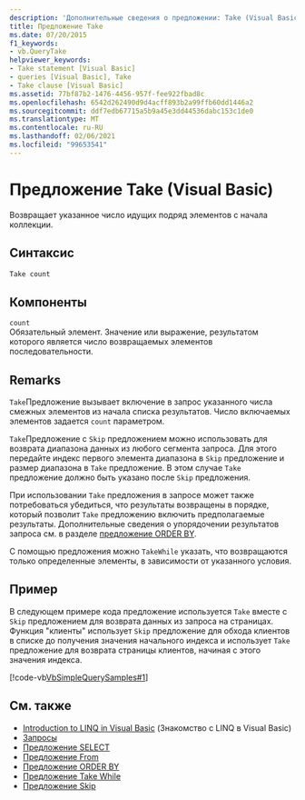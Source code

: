 ```yaml
---
description: 'Дополнительные сведения о предложении: Take (Visual Basic)'
title: Предложение Take
ms.date: 07/20/2015
f1_keywords:
- vb.QueryTake
helpviewer_keywords:
- Take statement [Visual Basic]
- queries [Visual Basic], Take
- Take clause [Visual Basic]
ms.assetid: 77bf87b2-1476-4456-957f-fee922fbad8c
ms.openlocfilehash: 6542d262490d9d4acff893b2a99ffb60dd1446a2
ms.sourcegitcommit: ddf7edb67715a5b9a45e3dd44536dabc153c1de0
ms.translationtype: MT
ms.contentlocale: ru-RU
ms.lasthandoff: 02/06/2021
ms.locfileid: "99653541"
---
```

# <a name="take-clause-visual-basic"></a>Предложение Take (Visual Basic)

Возвращает указанное число идущих подряд элементов с начала коллекции.  
  
## <a name="syntax"></a>Синтаксис  
  
```vb  
Take count  
```  
  
## <a name="parts"></a>Компоненты  

 `count`  
 Обязательный элемент. Значение или выражение, результатом которого является число возвращаемых элементов последовательности.  
  
## <a name="remarks"></a>Remarks  

 `Take`Предложение вызывает включение в запрос указанного числа смежных элементов из начала списка результатов. Число включаемых элементов задается `count` параметром.  
  
 `Take`Предложение с `Skip` предложением можно использовать для возврата диапазона данных из любого сегмента запроса. Для этого передайте индекс первого элемента диапазона в `Skip` предложение и размер диапазона в `Take` предложение. В этом случае `Take` предложение должно быть указано после `Skip` предложения.  
  
 При использовании `Take` предложения в запросе может также потребоваться убедиться, что результаты возвращены в порядке, который позволит `Take` предложению включить предполагаемые результаты. Дополнительные сведения о упорядочении результатов запроса см. в разделе [предложение ORDER BY](order-by-clause.md).  
  
 С помощью предложения можно `TakeWhile` указать, что возвращаются только определенные элементы, в зависимости от указанного условия.  
  
## <a name="example"></a>Пример  

 В следующем примере кода предложение используется `Take` вместе с `Skip` предложением для возврата данных из запроса на страницах. Функция "клиенты" использует `Skip` предложение для обхода клиентов в списке до получения значения начального индекса и использует `Take` предложение для возврата страницы клиентов, начиная с этого значения индекса.  
  
 [!code-vb[VbSimpleQuerySamples#1](~/samples/snippets/visualbasic/VS_Snippets_VBCSharp/VbSimpleQuerySamples/VB/QuerySamples1.vb#1)]  
  
## <a name="see-also"></a>См. также

- [Introduction to LINQ in Visual Basic](../../programming-guide/language-features/linq/introduction-to-linq.md) (Знакомство с LINQ в Visual Basic)
- [Запросы](index.md)
- [Предложение SELECT](select-clause.md)
- [Предложение From](from-clause.md)
- [Предложение ORDER BY](order-by-clause.md)
- [Предложение Take While](take-while-clause.md)
- [Предложение Skip](skip-clause.md)
